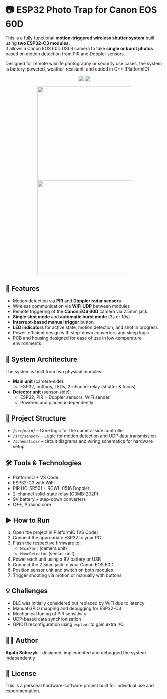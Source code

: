 
# 📷 ESP32 Photo Trap for Canon EOS 60D

This is a fully functional **motion-triggered wireless shutter system** built using **two ESP32-C3 modules**.  
It allows a Canon EOS 60D DSLR camera to take **single or burst photos** based on motion detection from PIR and Doppler sensors.

Designed for remote wildlife photography or security use cases, the system is battery-powered, weather-resistant, and coded in C++ (PlatformIO).

<p align="center">
  <img src="https://github.com/user-attachments/assets/3dce72b2-35b2-474d-8af1-b542c9cf6bbe"/>
  <img src="https://github.com/user-attachments/assets/cbbe2b8a-b698-4503-8e93-84ec607fb8a8"/>
</p>

<p align="center">
  <img src="https://github.com/user-attachments/assets/5daa53d7-69e6-4c39-990c-80103ba649e0" height="300px" />
  <img src="https://github.com/user-attachments/assets/c45acc60-9797-44b3-963a-3d7138135b36" height="300px" />
</p>

## 🧠 Features

- Motion detection via **PIR** and **Doppler radar sensors**
- Wireless communication via **WiFi UDP** between modules
- Remote triggering of the **Canon EOS 60D** camera via 2.5mm jack
- **Single shot mode** and **automatic burst mode** (3s or 10s)
- **Interrupt-based manual trigger** button
- **LED indicators** for active state, motion detection, and shot in progress
- Power-efficient design with step-down converters and sleep logic
- PCB and housing designed for ease of use in low-temperature environments

## 🔌 System Architecture

The system is built from two physical modules:
- **Main unit** (camera-side):
  - ESP32, buttons, LEDs, 2-channel relay (shutter & focus)
- **Detector unit** (sensor-side):
  - ESP32, PIR + Doppler sensors, WiFi sender
  - Powered and placed independently

## 📁 Project Structure

- `/src/main/` – Core logic for the camera-side controller
- `/src/sensor/` – Logic for motion detection and UDP data transmission
- `/schematics/` – circuit diagrams and wiring schematics for hardware setup

## 🛠️ Tools & Technologies

- PlatformIO + VS Code
- ESP32-C3 with WiFi
- PIR HC-SR501 + RCWL-0516 Doppler
- 2-channel solid-state relay (G3MB-202P)
- 9V battery + step-down converters
- C++, Arduino core

## ▶️ How to Run

1. Open the project in PlatformIO (VS Code)
2. Connect the appropriate ESP32 to your PC
3. Flash the respective firmware to:
   - `MainPart` (camera unit)
   - `MoveDetector` (sensor unit)
4. Power each unit using a 9V battery or USB
5. Connect the 2.5mm jack to your Canon EOS 60D
6. Position sensor unit and switch on both modules
7. Trigger shooting via motion or manually with buttons

## 💡 Challenges

- BLE was initially considered but replaced by WiFi due to latency
- Manual GPIO mapping and debugging for ESP32-C3
- Mechanical tuning of PIR sensitivity
- UDP-based data synchronization
- GPIO11 reconfiguration using `esptool` to gain extra I/O

## 🧑‍💻 Author

**Agata Sobczyk** – designed, implemented and debugged the system independently

## 📜 License

This is a personal hardware-software project built for individual use and experimentation.
